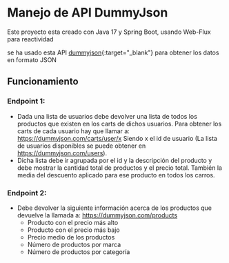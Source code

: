 # Manejo de API DummyJson

Este proyecto esta creado con Java 17 y Spring Boot, usando Web-Flux para reactividad

se ha usado esta API [dummyjson](https://dummyjson.com){:target="_blank"} para obtener los datos en formato JSON

## Funcionamiento

### Endpoint 1: 
  - Dada una lista de usuarios debe devolver una lista de todos los productos que existen en los carts de dichos usuarios. Para obtener los carts de cada usuario hay que     llamar a: https://dummyjson.com/carts/user/x Siendo x el id de usuario (La lista de usuarios disponibles se puede obtener en https://dummyjson.com/users).
  - Dicha lista debe ir agrupada por el id y la descripción del producto y debe mostrar la cantidad total de productos y el precio total. También la media del descuento     aplicado para ese producto en todos los carros.

### Endpoint 2: 
  - Debe devolver la siguiente información acerca de los productos que devuelve la llamada a: https://dummyjson.com/products
      * Producto con el precio más alto
      * Producto con el precio más bajo
      * Precio medio de los productos
      * Número de productos por marca
      * Número de productos por categoría
